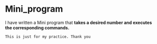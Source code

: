 # Mini_program
I have written a Mini program that __takes a desired number and executes the corresponding commands.__ 

`This is just for my practice. Thank you`
